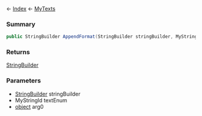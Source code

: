 ← [Index](Api-Index) ← [MyTexts](VRage.MyTexts)

### Summary

```csharp
public StringBuilder AppendFormat(StringBuilder stringBuilder, MyStringId textEnum, object arg0)
```

### Returns

[StringBuilder](System.Text.StringBuilder)

### Parameters

* [StringBuilder](System.Text.StringBuilder) stringBuilder
* MyStringId textEnum
* [object](System.Object) arg0
